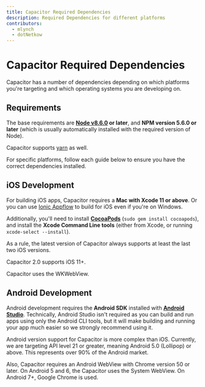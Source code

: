 ```yaml
---
title: Capacitor Required Dependencies
description: Required Dependencies for different platforms
contributors:
  - mlynch
  - dotNetkow
---
```


# Capacitor Required Dependencies

Capacitor has a number of dependencies depending on which platforms you're targeting and which operating systems you are developing on.

## Requirements

The base requirements are **[Node v8.6.0](https://nodejs.org) or later**, and **NPM version 5.6.0 or later** (which is usually automatically installed with the required version of Node).

Capacitor supports [yarn](https://yarnpkg.com) as well.

For specific platforms, follow each guide below to ensure you have the correct dependencies installed.

## iOS Development

For building iOS apps, Capacitor requires a **Mac with Xcode 11 or above**. Or you can use [Ionic Appflow](http://ionicframework.com/appflow) to build for iOS even if you're on Windows.

Additionally, you'll need to install **[CocoaPods](https://cocoapods.org/)** (`sudo gem install cocoapods`), and install the **Xcode Command Line tools** (either from Xcode, or running `xcode-select --install`).

As a rule, the latest version of Capacitor always supports at least the last two iOS versions.

Capacitor 2.0 supports iOS 11+.

Capacitor uses the WKWebView.

## Android Development

Android development requires the **Android SDK** installed with **[Android Studio](https://developer.android.com/studio/index.html)**. Technically, Android Studio isn't required as you can build and run apps using only the Android CLI tools, but it will make building and running your app much easier so we strongly recommend using it.

Android version support for Capacitor is more complex than iOS. Currently, we are targeting API level 21 or greater, meaning Android 5.0 (Lollipop) or above. This represents over 90% of the Android market.

Also, Capacitor requires an Android WebView with Chrome version 50 or later. On Android 5 and 6, the Capacitor uses the System WebView. On Android 7+, Google Chrome is used.
